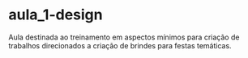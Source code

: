 # aula_1-design
Aula destinada ao treinamento em aspectos mínimos para criação de trabalhos direcionados a criação de brindes para festas temáticas.
